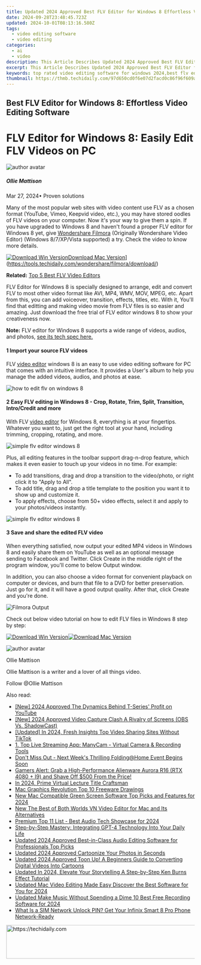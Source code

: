 ```yaml
---
title: Updated 2024 Approved Best FLV Editor for Windows 8 Effortless Video Editing Software
date: 2024-09-28T23:48:45.723Z
updated: 2024-10-01T08:13:16.580Z
tags: 
  - video editing software
  - video editing
categories: 
  - ai
  - video
description: This Article Describes Updated 2024 Approved Best FLV Editor for Windows 8 Effortless Video Editing Software
excerpt: This Article Describes Updated 2024 Approved Best FLV Editor for Windows 8 Effortless Video Editing Software
keywords: top rated video editing software for windows 2024,best flv editor for windows 8 effortless video editing software,effortless video editing best free trimming software for windows 10,avi video editor for windows 8 latest 2023 update for seamless editing,best avi video editor for windows 8 effortless editing made easy,windows 8 avi editor fast and reliable video editing software updated 2023,best flv editor for windows 8 professional video editing made easy
thumbnail: https://thmb.techidaily.com/97d650cd0f6e07d2facd0c86f96f609a10afc326cf6eb9f144fb267795cd5a9a.jpg
---
```


## Best FLV Editor for Windows 8: Effortless Video Editing Software

# FLV Editor for Windows 8: Easily Edit FLV Videos on PC

![author avatar](https://images.wondershare.com/filmora/article-images/ollie-mattison.jpg)

##### Ollie Mattison

 Mar 27, 2024• Proven solutions

 Many of the most popular web sites with video content use FLV as a chosen format (YouTube, Vimeo, Keepvid video, etc.), you may have stored oodles of FLV videos on your computer. Now it's your way to give them a spin. If you have upgraded to Windows 8 and haven't found a proper FLV editor for Windows 8 yet, give [Wondershare Filmora](https://tools.techidaily.com/wondershare/filmora/download/) (Originally Wondershare Video Editor) (Windows 8/7/XP/Vista supported) a try. Check the video to know more details.

[![Download Win Version](https://images.wondershare.com/filmora/guide/download-btn-win.jpg)](https://tools.techidaily.com/wondershare/filmora/download/)[Download Mac Version](https://images.wondershare.com/filmora/guide/download-btn-mac.jpg)](https://tools.techidaily.com/wondershare/filmora/download/)

**Related:** [Top 5 Best FLV Video Editors](https://tools.techidaily.com/wondershare/filmora/download/)

 FLV Editor for Windows 8 is specially designed to arrange, edit and convert FLV to most other video format like AVI, MP4, WMV, MOV, MPEG, etc. Apart from this, you can add voiceover, transition, effects, titles, etc. With it, You'll find that editting and making video movie from FLV files is so easier and amazing. Just download the free trial of FLV editor windows 8 to show your creativeness now.

**Note:** FLV editor for Windows 8 supports a wide range of videos, audios, and photos, [see its tech spec here.](https://tools.techidaily.com/wondershare/filmora/download/)

#### 1  Import your source FLV videos

 FLV [video editor](https://tools.techidaily.com/wondershare/filmora/download/) windows 8 is an easy to use video editing software for PC that comes with an intuitive interface. It provides a User's album to help you manage the added videos, audios, and photos at ease.

![how to edit flv on windows 8](https://images.wondershare.com/images/multimedia/video-editor/video-editor-main-interface.jpg)

#### 2  Easy FLV editing in Windows 8 - Crop, Rotate, Trim, Split, Transition, Intro/Credit and more

 With FLV [video editor](https://tools.techidaily.com/wondershare/filmora/download/) for Windows 8, everything is at your fingertips. Whatever you want to, just get the right tool at your hand, including trimming, cropping, rotating, and more.

![simple flv editor windows 8](https://images.wondershare.com/images/multimedia/video-editor/video-editor-video-audio-editing.jpg)

 Plus, all editing features in the toolbar support drag-n-drop feature, which makes it even easier to touch up your videos in no time. For example:

* To add transitions, drag and drop a transition to the video/photo, or right click it to "Apply to All".
* To add title, drag and drop a title template to the position you want it to show up and customize it.
* To apply effects, choose from 50+ video effects, select it and apply to your photos/videos instantly.

![simple flv editor windows 8](https://images.wondershare.com/images/multimedia/video-editor/video-editor-title-effect-intro.jpg)

#### 3 Save and share the edited FLV video

 When everything satisfied, now output your edited MP4 videos in Windows 8 and easily share them on YouTube as well as an optional message sending to Facebook and Twitter. Click Create in the middle right of the program window, you'll come to below Output window.

 In addition, you can also choose a video format for convenient playback on computer or devices, and burn that file to a DVD for better preservation. Just go for it, and it will have a good output quality. After that, click Create and you're done.

![Filmora Output](https://images.wondershare.com/filmora/article-images/export-output.jpg)

 Check out below video tutorial on how to edit FLV files in Windows 8 step by step:

[![Download Win Version](https://images.wondershare.com/filmora/guide/download-btn-win.jpg)](https://tools.techidaily.com/wondershare/filmora/download/)[![Download Mac Version](https://images.wondershare.com/filmora/guide/download-btn-mac.jpg)](https://tools.techidaily.com/wondershare/filmora/download/)

![author avatar](https://images.wondershare.com/filmora/article-images/ollie-mattison.jpg)

Ollie Mattison

Ollie Mattison is a writer and a lover of all things video.

Follow @Ollie Mattison

<ins class="adsbygoogle"
      style="display:block"
      data-ad-client="ca-pub-7571918770474297"
      data-ad-slot="8358498916"
      data-ad-format="auto"
      data-full-width-responsive="true"></ins>

<span class="atpl-alsoreadstyle">Also read:</span>
<div><ul>
<li><a href="https://youtube-tips.techidaily.com/024-approved-the-dynamics-behind-t-series-profit-on-youtube/"><u>[New] 2024 Approved The Dynamics Behind T-Series' Profit on YouTube</u></a></li>
<li><a href="https://desktop-recording.techidaily.com/new-2024-approved-video-capture-clash-a-rivalry-of-screens-obs-vs-shadowcast/"><u>[New] 2024 Approved Video Capture Clash A Rivalry of Screens (OBS Vs. ShadowCast)</u></a></li>
<li><a href="https://tiktok-videos.techidaily.com/updated-in-2024-fresh-insights-top-video-sharing-sites-without-tiktok/"><u>[Updated] In 2024, Fresh Insights Top Video Sharing Sites Without TikTok</u></a></li>
<li><a href="https://some-knowledge.techidaily.com/1-top-live-streaming-app-manycam-virtual-camera-and-recording-tools/"><u>1. Top Live Streaming App: ManyCam - Virtual Camera & Recording Tools</u></a></li>
<li><a href="https://hardware-reviews.techidaily.com/dont-miss-out-next-weeks-thrilling-foldinghome-event-begins-soon/"><u>Don't Miss Out - Next Week's Thrilling Folding@Home Event Begins Soon</u></a></li>
<li><a href="https://ai-video-tools.techidaily.com/1723262383588-gamers-alert-grab-a-high-performance-alienware-aurora-r16-rtx-4080-plus-i9-and-shave-off-500-from-the-price/"><u>Gamers Alert: Grab a High-Performance Alienware Aurora R16 (RTX 4080 + I9) and Shave Off $500 From the Price!</u></a></li>
<li><a href="https://extra-skills.techidaily.com/in-2024-prime-virtual-lecture-title-craftsman/"><u>In 2024, Prime Virtual Lecture Title Craftsman</u></a></li>
<li><a href="https://extra-resources.techidaily.com/mac-graphics-revolution-top-10-freeware-drawings/"><u>Mac Graphics Revolution Top 10 Freeware Drawings</u></a></li>
<li><a href="https://ai-video-tools.techidaily.com/new-mac-compatible-green-screen-software-top-picks-and-features-for-2024/"><u>New Mac Compatible Green Screen Software Top Picks and Features for 2024</u></a></li>
<li><a href="https://ai-video-tools.techidaily.com/new-the-best-of-both-worlds-vn-video-editor-for-mac-and-its-alternatives/"><u>New The Best of Both Worlds VN Video Editor for Mac and Its Alternatives</u></a></li>
<li><a href="https://screen-capture.techidaily.com/premium-top-11-list-best-audio-tech-showcase-for-2024/"><u>Premium Top 11 List - Best Audio Tech Showcase for 2024</u></a></li>
<li><a href="https://tech-revival.techidaily.com/step-by-step-mastery-integrating-gpt-4-technology-into-your-daily-life/"><u>Step-by-Step Mastery: Integrating GPT-4 Technology Into Your Daily Life</u></a></li>
<li><a href="https://ai-video-tools.techidaily.com/updated-2024-approved-best-in-class-audio-editing-software-for-professionals-top-picks/"><u>Updated 2024 Approved Best-in-Class Audio Editing Software for Professionals Top Picks</u></a></li>
<li><a href="https://ai-video-tools.techidaily.com/updated-2024-approved-cartoonize-your-photos-in-seconds/"><u>Updated 2024 Approved Cartoonize Your Photos in Seconds</u></a></li>
<li><a href="https://ai-video-tools.techidaily.com/updated-2024-approved-toon-up-a-beginners-guide-to-converting-digital-videos-into-cartoons/"><u>Updated 2024 Approved Toon Up! A Beginners Guide to Converting Digital Videos Into Cartoons</u></a></li>
<li><a href="https://ai-video-tools.techidaily.com/updated-in-2024-elevate-your-storytelling-a-step-by-step-ken-burns-effect-tutorial/"><u>Updated In 2024, Elevate Your Storytelling A Step-by-Step Ken Burns Effect Tutorial</u></a></li>
<li><a href="https://ai-video-tools.techidaily.com/updated-mac-video-editing-made-easy-discover-the-best-software-for-you-for-2024/"><u>Updated Mac Video Editing Made Easy Discover the Best Software for You for 2024</u></a></li>
<li><a href="https://ai-video-tools.techidaily.com/updated-make-music-without-spending-a-dime-10-best-free-recording-software-for-2024/"><u>Updated Make Music Without Spending a Dime 10 Best Free Recording Software for 2024</u></a></li>
<li><a href="https://sim-unlock.techidaily.com/what-is-a-sim-network-unlock-pin-get-your-infinix-smart-8-pro-phone-network-ready-by-drfone-android/"><u>What Is a SIM Network Unlock PIN? Get Your Infinix Smart 8 Pro Phone Network-Ready</u></a></li>
</ul></div>

<!-- affiliate ads begin -->
<a href="https://aligracehair.sjv.io/c/5597632/1896510/19272" target="_top" id="1896510">
  <img src="//a.impactradius-go.com/display-ad/19272-1896510" border="0" alt="https://techidaily.com" width="728" height="90"/>
</a>
<img height="0" width="0" src="https://aligracehair.sjv.io/i/5597632/1896510/19272" style="position:absolute;visibility:hidden;" border="0" />
<!-- affiliate ads end -->

